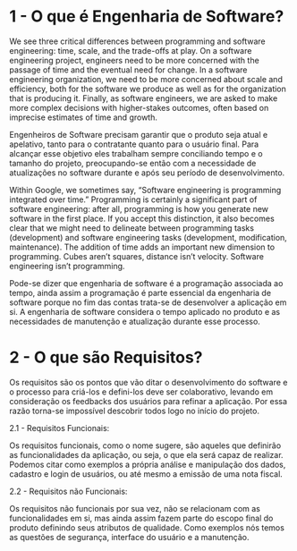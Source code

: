 # 1 - O que é Engenharia de Software?

We see three critical differences between programming and software engineering: time, scale, and the trade-offs at play. On a software engineering project, engineers need to be more concerned with the passage of time and the eventual need for change. In a software engineering organization, we need to be more concerned about scale and efficiency, both for the software we produce as well as for the organization that is producing it. Finally, as software engineers, we are asked to make more complex decisions with higher-stakes outcomes, often based on imprecise estimates of time and growth.

Engenheiros de Software precisam garantir que o produto seja atual e apelativo, tanto para o contratante quanto para o usuário final. Para alcançar esse objetivo eles trabalham sempre conciliando tempo e o tamanho do projeto, preocupando-se então com a necessidade de atualizações no software durante e após seu período de desenvolvimento.

Within Google, we sometimes say, “Software engineering is programming integrated over time.” Programming is certainly a significant part of software engineering: after all, programming is how you generate new software in the first place. If you accept this distinction, it also becomes clear that we might need to delineate between programming tasks (development) and software engineering tasks (development, modification, maintenance). The addition of time adds an important new dimension to programming. Cubes aren’t squares, distance isn’t velocity. Software engineering isn’t programming.

Pode-se dizer que engenharia de software é a programação associada ao tempo, ainda assim a programação é parte essencial da engenharia de software porque no fim das contas trata-se de desenvolver a aplicação em si. A engenharia de software considera o tempo aplicado no produto e as necessidades de manutenção e atualização durante esse processo. 

# 2 - O que são Requisitos?

Os requisitos são os pontos que vão ditar o desenvolvimento do software e o processo para criá-los e defini-los deve ser colaborativo, levando em consideração os feedbacks dos usuários para refinar a aplicação. Por essa razão torna-se impossível descobrir todos logo no início do projeto.

2.1 - Requisitos Funcionais:

Os requisitos funcionais, como o nome sugere, são aqueles que definirão as funcionalidades da aplicação, ou seja, o que ela será capaz de realizar. Podemos citar como exemplos a própria análise e manipulação dos dados, cadastro e login de usuários, ou até mesmo a emissão de uma nota fiscal.

2.2 - Requisitos não Funcionais:

Os requisitos não funcionais por sua vez, não se relacionam com as funcionalidades em si, mas ainda assim fazem parte do escopo final do produto definindo seus atributos de qualidade. Como exemplos nós temos as questões de segurança, interface do usuário e a manutenção.

